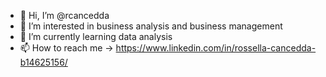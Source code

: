 - 👋 Hi, I’m @rcancedda
- 👀 I’m interested in business analysis and business management
- 🌱 I’m currently learning data analysis
- 📫 How to reach me -> https://www.linkedin.com/in/rossella-cancedda-b14625156/
